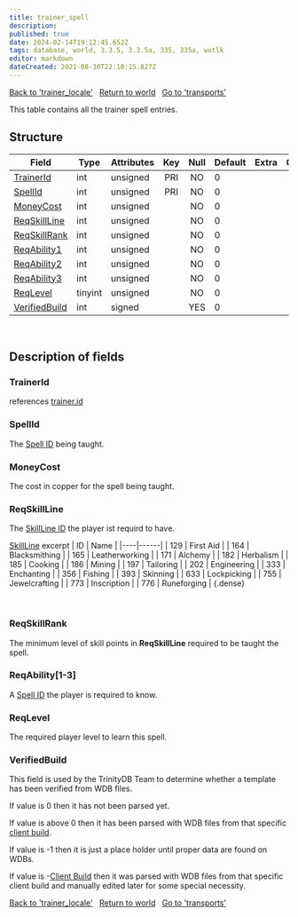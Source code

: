 ```yaml
---
title: trainer_spell
description: 
published: true
date: 2024-02-14T19:12:45.652Z
tags: database, world, 3.3.5, 3.3.5a, 335, 335a, wotlk
editor: markdown
dateCreated: 2021-08-30T22:10:15.827Z
---
```


<a href="https://trinitycore.info/en/database/335/world/trainer_locale" class="mt-5 v-btn v-btn--depressed v-btn--flat v-btn--outlined theme--light v-size--default darkblue--text text--lighten-3"><span class="v-btn__content"><i aria-hidden="true" class="v-icon notranslate v-icon--left mdi mdi-arrow-left theme--light"></i><span>Back to 'trainer_locale'</span></span></a>&nbsp;&nbsp;&nbsp;<a href="https://trinitycore.info/en/database/335/world/home" class="mt-5 v-btn v-btn--depressed v-btn--flat v-btn--outlined theme--light v-size--default darkblue--text text--lighten-3"><span class="v-btn__content"><i aria-hidden="true" class="v-icon notranslate v-icon--left mdi mdi-home-outline theme--light"></i><span>Return to world</span></span></a>&nbsp;&nbsp;&nbsp;<a href="https://trinitycore.info/en/database/335/world/transports" class="mt-5 v-btn v-btn--depressed v-btn--flat v-btn--outlined theme--light v-size--default darkblue--text text--lighten-3"><span class="v-btn__content"><span>Go to 'transports'</span><i aria-hidden="true" class="v-icon notranslate v-icon--right mdi mdi-arrow-right theme--light"></i></span></a>

This table contains all the trainer spell entries.

## Structure

| Field | Type | Attributes | Key | Null | Default | Extra | Comment |
| --- | --- | --- | :---: | :---: | --- | --- | --- |
| [TrainerId](#trainerid) | int | unsigned | PRI | NO | 0 |  |  |
| [SpellId](#spellid) | int | unsigned | PRI | NO | 0 |  |  |
| [MoneyCost](#moneycost) | int | unsigned |  | NO | 0 |  |  |
| [ReqSkillLine](#reqskillline) | int | unsigned |  | NO | 0 |  |  |
| [ReqSkillRank](#reqskillrank) | int | unsigned |  | NO | 0 |  |  |
| [ReqAbility1](#reqability[1-3]) | int | unsigned |  | NO | 0 |  |  |
| [ReqAbility2](#reqability[1-3]) | int | unsigned |  | NO | 0 |  |  |
| [ReqAbility3](#reqability[1-3]) | int | unsigned |  | NO | 0 |  |  |
| [ReqLevel](#reqlevel) | tinyint | unsigned |  | NO | 0 |  |  |
| [VerifiedBuild](#verifiedbuild) | int | signed |  | YES | 0 |  |  |
&nbsp;
## Description of fields

### TrainerId
references [trainer.id](../world/trainer#id)
&nbsp;

### SpellId
The [Spell ID](/files/DBC/335/spell#id) being taught.
&nbsp;

### MoneyCost
The cost in copper for the spell being taught.
&nbsp;

### ReqSkillLine
The [SkillLine ID](/files/DBC/335/skillline#id) the player ist requird to have.

[SkillLine](/files/DBC/335/skillline) excerpt
| ID | Name |
|----|------|
| 129 | First Aid |
| 164 | Blacksmithing |
| 165 | Leatherworking |
| 171 | Alchemy |
| 182 | Herbalism |
| 185 | Cooking |
| 186 | Mining |
| 197 | Tailoring |
| 202 | Engineering |
| 333 | Enchanting |
| 356 | Fishing |
| 393 | Skinning |
| 633 | Lockpicking |
| 755 | Jewelcrafting |
| 773 | Inscription |
| 776 | Runeforging |
{.dense}

&nbsp;

### ReqSkillRank
The minimum level of skill points in **ReqSkillLine** required to be taught the spell.
&nbsp;

### ReqAbility\[1-3]
A [Spell ID](/files/DBC/335/spell#id) the player is required to know.
&nbsp;

### ReqLevel
The required player level to learn this spell.
&nbsp;

### VerifiedBuild
This field is used by the TrinityDB Team to determine whether a template has been verified from WDB files.

If value is 0 then it has not been parsed yet.

If value is above 0 then it has been parsed with WDB files from that specific [client build](/en/database/335/auth/realmlist#gamebuild).

If value is -1 then it is just a place holder until proper data are found on WDBs.

If value is -[Client Build](/en/database/335/auth/realmlist#gamebuild) then it was parsed with WDB files from that specific client build and manually edited later for some special necessity.
&nbsp;

<a href="https://trinitycore.info/en/database/335/world/trainer_locale" class="mt-5 v-btn v-btn--depressed v-btn--flat v-btn--outlined theme--light v-size--default darkblue--text text--lighten-3"><span class="v-btn__content"><i aria-hidden="true" class="v-icon notranslate v-icon--left mdi mdi-arrow-left theme--light"></i><span>Back to 'trainer_locale'</span></span></a>&nbsp;&nbsp;&nbsp;<a href="https://trinitycore.info/en/database/335/world/home" class="mt-5 v-btn v-btn--depressed v-btn--flat v-btn--outlined theme--light v-size--default darkblue--text text--lighten-3"><span class="v-btn__content"><i aria-hidden="true" class="v-icon notranslate v-icon--left mdi mdi-home-outline theme--light"></i><span>Return to world</span></span></a>&nbsp;&nbsp;&nbsp;<a href="https://trinitycore.info/en/database/335/world/transports" class="mt-5 v-btn v-btn--depressed v-btn--flat v-btn--outlined theme--light v-size--default darkblue--text text--lighten-3"><span class="v-btn__content"><span>Go to 'transports'</span><i aria-hidden="true" class="v-icon notranslate v-icon--right mdi mdi-arrow-right theme--light"></i></span></a>
